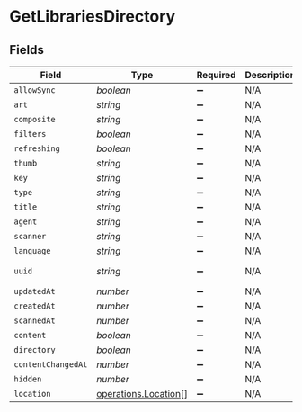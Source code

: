 # GetLibrariesDirectory


## Fields

| Field                                                        | Type                                                         | Required                                                     | Description                                                  | Example                                                      |
| ------------------------------------------------------------ | ------------------------------------------------------------ | ------------------------------------------------------------ | ------------------------------------------------------------ | ------------------------------------------------------------ |
| `allowSync`                                                  | *boolean*                                                    | :heavy_minus_sign:                                           | N/A                                                          | true                                                         |
| `art`                                                        | *string*                                                     | :heavy_minus_sign:                                           | N/A                                                          | /:/resources/movie-fanart.jpg                                |
| `composite`                                                  | *string*                                                     | :heavy_minus_sign:                                           | N/A                                                          | /library/sections/1/composite/1705615584                     |
| `filters`                                                    | *boolean*                                                    | :heavy_minus_sign:                                           | N/A                                                          | true                                                         |
| `refreshing`                                                 | *boolean*                                                    | :heavy_minus_sign:                                           | N/A                                                          | false                                                        |
| `thumb`                                                      | *string*                                                     | :heavy_minus_sign:                                           | N/A                                                          | /:/resources/movie.png                                       |
| `key`                                                        | *string*                                                     | :heavy_minus_sign:                                           | N/A                                                          | 1                                                            |
| `type`                                                       | *string*                                                     | :heavy_minus_sign:                                           | N/A                                                          | movie                                                        |
| `title`                                                      | *string*                                                     | :heavy_minus_sign:                                           | N/A                                                          | Movies                                                       |
| `agent`                                                      | *string*                                                     | :heavy_minus_sign:                                           | N/A                                                          | tv.plex.agents.movie                                         |
| `scanner`                                                    | *string*                                                     | :heavy_minus_sign:                                           | N/A                                                          | Plex Movie                                                   |
| `language`                                                   | *string*                                                     | :heavy_minus_sign:                                           | N/A                                                          | en-US                                                        |
| `uuid`                                                       | *string*                                                     | :heavy_minus_sign:                                           | N/A                                                          | 322a231a-b7f7-49f5-920f-14c61199cd30                         |
| `updatedAt`                                                  | *number*                                                     | :heavy_minus_sign:                                           | N/A                                                          | 1705615634                                                   |
| `createdAt`                                                  | *number*                                                     | :heavy_minus_sign:                                           | N/A                                                          | 1654131312                                                   |
| `scannedAt`                                                  | *number*                                                     | :heavy_minus_sign:                                           | N/A                                                          | 1705615584                                                   |
| `content`                                                    | *boolean*                                                    | :heavy_minus_sign:                                           | N/A                                                          | true                                                         |
| `directory`                                                  | *boolean*                                                    | :heavy_minus_sign:                                           | N/A                                                          | true                                                         |
| `contentChangedAt`                                           | *number*                                                     | :heavy_minus_sign:                                           | N/A                                                          | 3192854                                                      |
| `hidden`                                                     | *number*                                                     | :heavy_minus_sign:                                           | N/A                                                          | 0                                                            |
| `location`                                                   | [operations.Location](../../models/operations/location.md)[] | :heavy_minus_sign:                                           | N/A                                                          | [{"id":1,"path":"/movies"}]                                  |